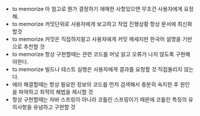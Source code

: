 - to memorize 아 참고로 뭔가 결정하기 애매한 사항있으면 무조건 사용자에게 요정해.
- to memorize 커밋단위로 사용자에게 보고하고 작업 진행상황 항상 문서에 최신화 할것
- to memorize 커밋은 직접하지말고 사용자에게 커밋 메세지만 한국어 설명을 기반으로 추천할 것
- to memorize 항상 구현할때는 관련 코드를 머넞 읽고 오류가 나지 않도록 구현해야한다.
- to memorize 빌드나 테스트 실행은 사용자에게 결과를 요청할 것 직접돌리지 않는다.
- 에러 해결할때는 항상 필요한 정보의 코드를 먼저 검색해서 충분히 숙지한 후 원인을 파악하고 최적의 해법을 제시할 것
- 항상 구현할때는 자바 스프링이 아니라 코틀린 스프링이기 때문에 코틀린 특징의 유의사항을 유념하고 구현할 것